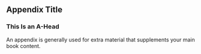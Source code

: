 <section data-type="appendix">

# Appendix Title

  <section data-type="sect1">

# This Is an A-Head

An appendix is generally used for extra material that supplements your main book content.

  </section>
</section>